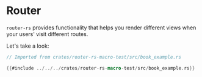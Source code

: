 # Router

`router-rs` provides functionality that helps you render different views when your users' visit different routes.

Let's take a look:

```rust
// Imported from crates/router-rs-macro-test/src/book_example.rs

{{#include ../../../crates/router-rs-macro-test/src/book_example.rs}}
```
